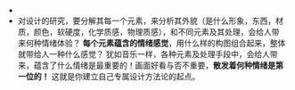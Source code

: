 -
- 对设计的研究，要分解其每一个元素，来分析其外貌（是什么形象，东西，材质，颜色，软硬度，化学质感，物理质感），和不同元素及其处理，会给人带来何种情绪体验？
  **每个元素蕴含的情绪感觉**，用什么样的构图组合起来，整体就带给人一种什么感觉？
  犹如音乐一样，各种元素及处理手段中，会给人带来，蕴含了什么情绪是最重要的！画面好看与否不重要，**散发着何种情绪是第一位的！**
  这就是你建立自己专属设计方法论的起点。